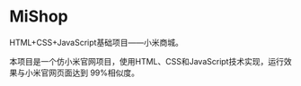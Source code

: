# MiShop

HTML+CSS+JavaScript基础项目——小米商城。

本项目是一个仿小米官网项目，使用HTML、CSS和JavaScript技术实现，运行效果与小米官网页面达到
99%相似度。
